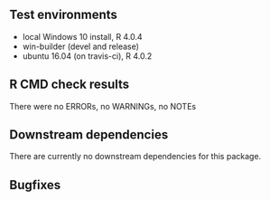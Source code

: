 ## Test environments
* local Windows 10 install, R 4.0.4
* win-builder (devel and release)
* ubuntu 16.04 (on travis-ci), R 4.0.2


## R CMD check results
There were no ERRORs, no WARNINGs, no NOTEs


## Downstream dependencies
There are currently no downstream dependencies for this package.

## Bugfixes
